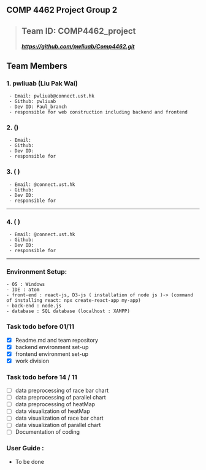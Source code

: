 ## COMP 4462 Project Group 2
>## Team ID: COMP4462_project
>##### https://github.com/pwliuab/Comp4462.git
## Team Members
### 1. pwliuab (Liu Pak Wai)
```
 - Email: pwliuab@connect.ust.hk
 - Github: pwliuab
 - Dev ID: Paul_branch
 - responsible for web construction including backend and frontend
```
### 2. ()
```
 - Email: 
 - Github: 
 - Dev ID: 
 - responsible for 
```
### 3. (  )
```
 - Email: @connect.ust.hk
 - Github: 
 - Dev ID: 
 - responsible for 
```
***
### 4. (  )
```
 - Email: @connect.ust.hk
 - Github: 
 - Dev ID: 
 - responsible for 
```
***
### Environment Setup:
```
- OS : Windows 
- IDE : atom
- front-end : react-js, D3-js ( installation of node js )-> (command of installing react: npx create-react-app my-app)
- back-end : node.js 
- database : SQL database (localhost : XAMPP)
```
### Task todo before 01/11
- [x] Readme.md and team repository
- [X] backend environment set-up
- [X] frontend environment set-up
- [x] work division 
### Task todo before 14 / 11
- [ ] data preprocessing of race bar chart 
- [ ] data preprocessing of parallel chart
- [ ] data preprocessing of heatMap
- [ ] data visualization of heatMap
- [ ] data visualization of race bar chart
- [ ] data visualization of parallel chart
- [ ] Documentation of coding  
 ### User Guide :
- To be done

